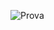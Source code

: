 ![Prova](https://github.com/ElielmaSilva/Informatica/assets/162644582/ce5c07b8-9ea1-431b-9cbc-b6063c490c4c)
